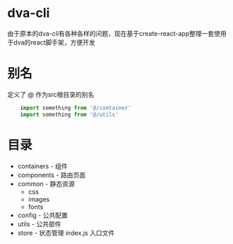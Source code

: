 # dva-cli

由于原本的dva-cli有各种各样的问题，现在基于create-react-app整理一套使用于dva的react脚手架，方便开发


# 别名
定义了 @ 作为src根目录的别名
```js
    import something from '@/container'
    import something from '@/utils'
```

# 目录
- containers - 组件
- components - 路由页面
- common - 静态资源
    - css
    - images
    - fonts
- config - 公共配置
- utils - 公共部件
- store - 状态管理
index.js 入口文件